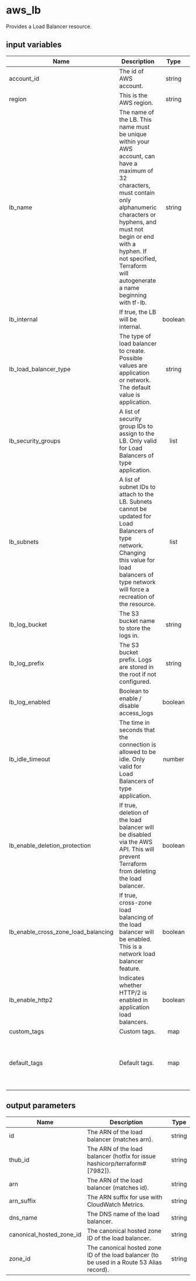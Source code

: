 # aws_lb

Provides a Load Balancer resource.

## input variables

| Name | Description | Type | Default | Required |
|------|-------------|:----:|:-----:|:-----:|
|account_id|The id of AWS account.|string||Yes|
|region|This is the AWS region.|string|us-east-1|Yes|
|lb_name|The name of the LB. This name must be unique within your AWS account, can have a maximum of 32 characters, must contain only alphanumeric characters or hyphens, and must not begin or end with a hyphen. If not specified, Terraform will autogenerate a name beginning with tf-lb.|string|{{ name }}|No|
|lb_internal|If true, the LB will be internal.|boolean|false|No|
|lb_load_balancer_type|The type of load balancer to create. Possible values are application or network. The default value is application.|string|application|No|
|lb_security_groups| A list of security group IDs to assign to the LB. Only valid for Load Balancers of type application.|list||Yes|
|lb_subnets| A list of subnet IDs to attach to the LB. Subnets cannot be updated for Load Balancers of type network. Changing this value for load balancers of type network will force a recreation of the resource.|list||Yes|
|lb_log_bucket|The S3 bucket name to store the logs in.|string||Yes|
|lb_log_prefix|The S3 bucket prefix. Logs are stored in the root if not configured.|string|{{ name }}-lb|No|
|lb_log_enabled|Boolean to enable / disable access_logs|boolean|true|No|
|lb_idle_timeout|The time in seconds that the connection is allowed to be idle. Only valid for Load Balancers of type application.|number|60|No|
|lb_enable_deletion_protection| If true, deletion of the load balancer will be disabled via the AWS API. This will prevent Terraform from deleting the load balancer.|boolean|false|No|
|lb_enable_cross_zone_load_balancing|If true, cross-zone load balancing of the load balancer will be enabled. This is a network load balancer feature.|boolean|false|No|
|lb_enable_http2|Indicates whether HTTP/2 is enabled in application load balancers.|boolean|true|No|
|custom_tags|Custom tags.|map||No|
|default_tags|Default tags.|map|{"ThubName"= "{{ name }}","ThubCode"= "{{ code }}","ThubEnv"= "default","Description" = "Managed by TerraHub"}|No|

## output parameters

| Name | Description | Type |
|------|-------------|:----:|
|id|The ARN of the load balancer (matches arn).|string|
|thub_id|The ARN of the load balancer (hotfix for issue hashicorp/terraform#[7982]).|string|
|arn|The ARN of the load balancer (matches id).|string|
|arn_suffix|The ARN suffix for use with CloudWatch Metrics.|string|
|dns_name|The DNS name of the load balancer.|string|
|canonical_hosted_zone_id|The canonical hosted zone ID of the load balancer.|string|
|zone_id|The canonical hosted zone ID of the load balancer (to be used in a Route 53 Alias record).|string|
